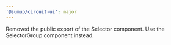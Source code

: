 ```yaml
---
'@sumup/circuit-ui': major
---
```


Removed the public export of the Selector component. Use the SelectorGroup component instead.

